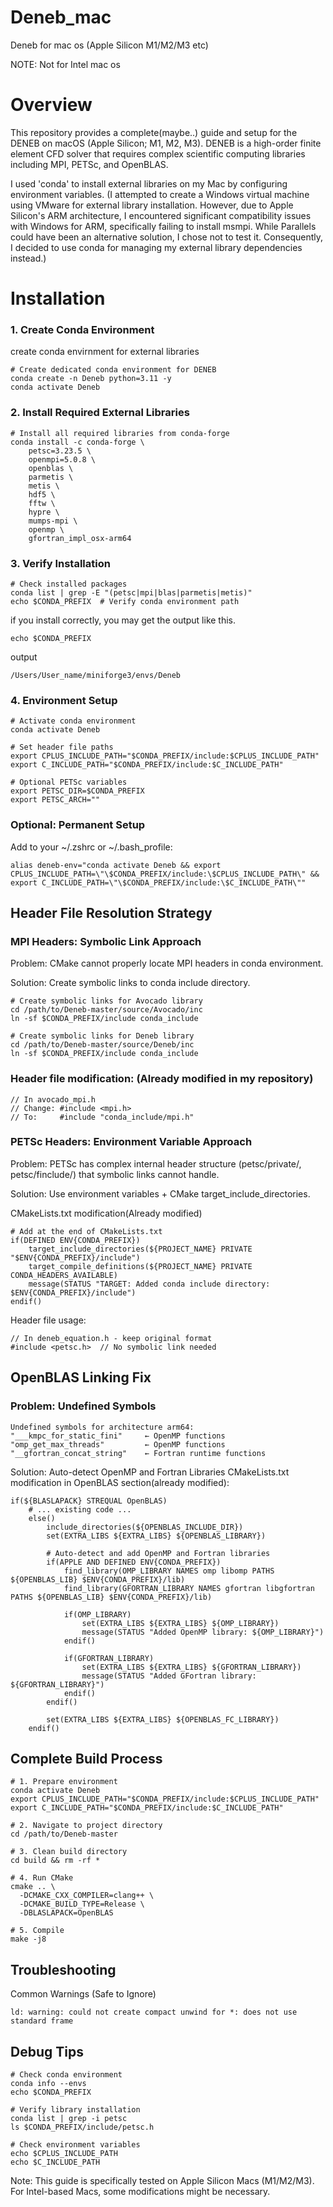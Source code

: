 # Deneb_mac
Deneb for mac os (Apple Silicon M1/M2/M3 etc)

NOTE: Not for Intel mac os

# Overview
This repository provides a complete(maybe..) guide and setup for the DENEB on macOS (Apple Silicon; M1, M2, M3). 
DENEB is a high-order finite element CFD solver that requires complex scientific computing libraries including MPI, PETSc, and OpenBLAS.

I used 'conda' to install external libraries on my Mac by configuring environment variables.
(I attempted to create a Windows virtual machine using VMware for external library installation. 
However, due to Apple Silicon's ARM architecture, I encountered significant compatibility issues with Windows for ARM, specifically failing to install msmpi. While Parallels could have been an alternative solution, I chose not to test it. Consequently, I decided to use conda for managing my external library dependencies instead.)

# Installation

### 1. Create Conda Environment

create conda envirnment for external libraries
```
# Create dedicated conda environment for DENEB
conda create -n Deneb python=3.11 -y
conda activate Deneb
```

### 2. Install Required External Libraries
```
# Install all required libraries from conda-forge
conda install -c conda-forge \
    petsc=3.23.5 \
    openmpi=5.0.8 \
    openblas \
    parmetis \
    metis \
    hdf5 \
    fftw \
    hypre \
    mumps-mpi \
    openmp \
    gfortran_impl_osx-arm64
```

### 3. Verify Installation
```
# Check installed packages
conda list | grep -E "(petsc|mpi|blas|parmetis|metis)"
echo $CONDA_PREFIX  # Verify conda environment path
```

if you install correctly, you may get the output like this.

```
echo $CONDA_PREFIX
```
output
```
/Users/User_name/miniforge3/envs/Deneb
```

### 4. Environment Setup
```
# Activate conda environment
conda activate Deneb

# Set header file paths
export CPLUS_INCLUDE_PATH="$CONDA_PREFIX/include:$CPLUS_INCLUDE_PATH"
export C_INCLUDE_PATH="$CONDA_PREFIX/include:$C_INCLUDE_PATH"

# Optional PETSc variables
export PETSC_DIR=$CONDA_PREFIX
export PETSC_ARCH=""
```

### Optional: Permanent Setup

Add to your ~/.zshrc or ~/.bash_profile:
```
alias deneb-env="conda activate Deneb && export CPLUS_INCLUDE_PATH=\"\$CONDA_PREFIX/include:\$CPLUS_INCLUDE_PATH\" && export C_INCLUDE_PATH=\"\$CONDA_PREFIX/include:\$C_INCLUDE_PATH\""
```

## Header File Resolution Strategy

### MPI Headers: Symbolic Link Approach
Problem: CMake cannot properly locate MPI headers in conda environment.

Solution: Create symbolic links to conda include directory.

```
# Create symbolic links for Avocado library
cd /path/to/Deneb-master/source/Avocado/inc
ln -sf $CONDA_PREFIX/include conda_include

# Create symbolic links for Deneb library  
cd /path/to/Deneb-master/source/Deneb/inc
ln -sf $CONDA_PREFIX/include conda_include
```

### Header file modification: (Already modified in my repository)
```
// In avocado_mpi.h
// Change: #include <mpi.h>
// To:     #include "conda_include/mpi.h"
```

### PETSc Headers: Environment Variable Approach
Problem: PETSc has complex internal header structure (petsc/private/, petsc/finclude/) that symbolic links cannot handle.

Solution: Use environment variables + CMake target_include_directories.

CMakeLists.txt modification(Already modified)

```
# Add at the end of CMakeLists.txt
if(DEFINED ENV{CONDA_PREFIX})
    target_include_directories(${PROJECT_NAME} PRIVATE "$ENV{CONDA_PREFIX}/include")
    target_compile_definitions(${PROJECT_NAME} PRIVATE CONDA_HEADERS_AVAILABLE)
    message(STATUS "TARGET: Added conda include directory: $ENV{CONDA_PREFIX}/include")
endif()
```

Header file usage:

```
// In deneb_equation.h - keep original format
#include <petsc.h>  // No symbolic link needed
```

## OpenBLAS Linking Fix

### Problem: Undefined Symbols
```
Undefined symbols for architecture arm64:
"___kmpc_for_static_fini"     ← OpenMP functions
"omp_get_max_threads"         ← OpenMP functions  
"__gfortran_concat_string"    ← Fortran runtime functions
```

Solution: Auto-detect OpenMP and Fortran Libraries
CMakeLists.txt modification in OpenBLAS section(already modified):

```
if(${BLASLAPACK} STREQUAL OpenBLAS)
    # ... existing code ...
    else()
        include_directories(${OPENBLAS_INCLUDE_DIR})
        set(EXTRA_LIBS ${EXTRA_LIBS} ${OPENBLAS_LIBRARY})
        
        # Auto-detect and add OpenMP and Fortran libraries
        if(APPLE AND DEFINED ENV{CONDA_PREFIX})
            find_library(OMP_LIBRARY NAMES omp libomp PATHS ${OPENBLAS_LIB} $ENV{CONDA_PREFIX}/lib)
            find_library(GFORTRAN_LIBRARY NAMES gfortran libgfortran PATHS ${OPENBLAS_LIB} $ENV{CONDA_PREFIX}/lib)
            
            if(OMP_LIBRARY)
                set(EXTRA_LIBS ${EXTRA_LIBS} ${OMP_LIBRARY})
                message(STATUS "Added OpenMP library: ${OMP_LIBRARY}")
            endif()
            
            if(GFORTRAN_LIBRARY)
                set(EXTRA_LIBS ${EXTRA_LIBS} ${GFORTRAN_LIBRARY})
                message(STATUS "Added GFortran library: ${GFORTRAN_LIBRARY}")
            endif()
        endif()
        
        set(EXTRA_LIBS ${EXTRA_LIBS} ${OPENBLAS_FC_LIBRARY})
    endif()
```

## Complete Build Process
```
# 1. Prepare environment
conda activate Deneb
export CPLUS_INCLUDE_PATH="$CONDA_PREFIX/include:$CPLUS_INCLUDE_PATH"
export C_INCLUDE_PATH="$CONDA_PREFIX/include:$C_INCLUDE_PATH"

# 2. Navigate to project directory
cd /path/to/Deneb-master

# 3. Clean build directory
cd build && rm -rf *

# 4. Run CMake
cmake .. \
  -DCMAKE_CXX_COMPILER=clang++ \
  -DCMAKE_BUILD_TYPE=Release \
  -DBLASLAPACK=OpenBLAS

# 5. Compile
make -j8
```

## Troubleshooting

Common Warnings (Safe to Ignore)
```
ld: warning: could not create compact unwind for *: does not use standard frame
```

## Debug Tips

```
# Check conda environment
conda info --envs
echo $CONDA_PREFIX

# Verify library installation
conda list | grep -i petsc
ls $CONDA_PREFIX/include/petsc.h

# Check environment variables
echo $CPLUS_INCLUDE_PATH
echo $C_INCLUDE_PATH
```

Note: This guide is specifically tested on Apple Silicon Macs (M1/M2/M3). For Intel-based Macs, some modifications might be necessary.








